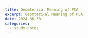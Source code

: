 ```yaml
---
title: Geomterical Meaning of PCA
excerpt: Geomterical Meaning of PCA
date: 2024-06-30
categories:
  - study-notes
---
```


